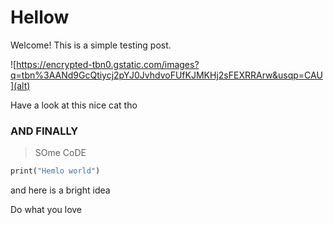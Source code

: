 # Hellow

Welcome! This is a simple testing post. 

![https://encrypted-tbn0.gstatic.com/images?q=tbn%3AANd9GcQtiycj2pYJ0JvhdvoFUfKJMKHj2sFEXRRArw&usqp=CAU](alt)

Have a look at this nice cat tho

### AND FINALLY

> SOme CoDE

```dart
print("Hemlo world")
```

and here is a bright idea

Do what you love
